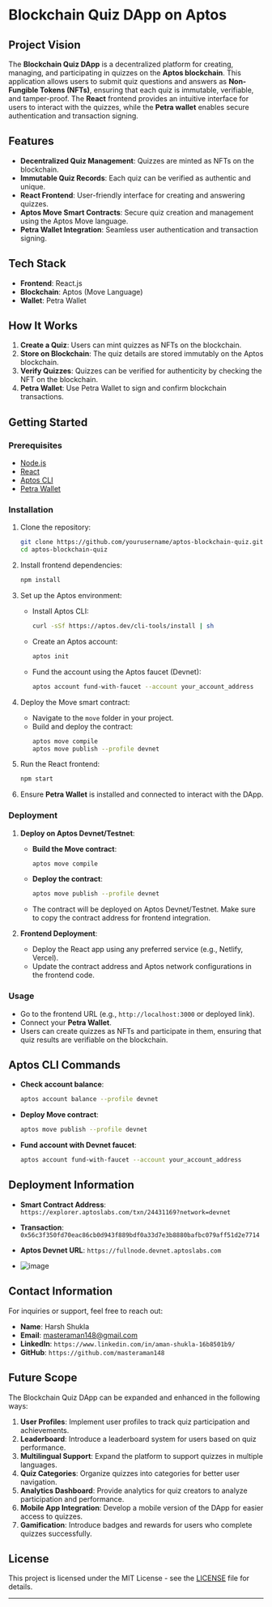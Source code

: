 # Blockchain Quiz DApp on Aptos

## Project Vision
The **Blockchain Quiz DApp** is a decentralized platform for creating, managing, and participating in quizzes on the **Aptos blockchain**. This application allows users to submit quiz questions and answers as **Non-Fungible Tokens (NFTs)**, ensuring that each quiz is immutable, verifiable, and tamper-proof. The **React** frontend provides an intuitive interface for users to interact with the quizzes, while the **Petra wallet** enables secure authentication and transaction signing.

## Features
- **Decentralized Quiz Management**: Quizzes are minted as NFTs on the blockchain.
- **Immutable Quiz Records**: Each quiz can be verified as authentic and unique.
- **React Frontend**: User-friendly interface for creating and answering quizzes.
- **Aptos Move Smart Contracts**: Secure quiz creation and management using the Aptos Move language.
- **Petra Wallet Integration**: Seamless user authentication and transaction signing.

## Tech Stack
- **Frontend**: React.js
- **Blockchain**: Aptos (Move Language)
- **Wallet**: Petra Wallet

## How It Works
1. **Create a Quiz**: Users can mint quizzes as NFTs on the blockchain.
2. **Store on Blockchain**: The quiz details are stored immutably on the Aptos blockchain.
3. **Verify Quizzes**: Quizzes can be verified for authenticity by checking the NFT on the blockchain.
4. **Petra Wallet**: Use Petra Wallet to sign and confirm blockchain transactions.

## Getting Started

### Prerequisites
- [Node.js](https://nodejs.org/)
- [React](https://reactjs.org/)
- [Aptos CLI](https://aptos.dev/cli-tools/aptos-cli-tool/)
- [Petra Wallet](https://petra.app/)

### Installation

1. Clone the repository:
   ```bash
   git clone https://github.com/yourusername/aptos-blockchain-quiz.git
   cd aptos-blockchain-quiz
   ```

2. Install frontend dependencies:
   ```bash
   npm install
   ```

3. Set up the Aptos environment:
   - Install Aptos CLI:  
     ```bash
     curl -sSf https://aptos.dev/cli-tools/install | sh
     ```
   - Create an Aptos account:
     ```bash
     aptos init
     ```
   - Fund the account using the Aptos faucet (Devnet):
     ```bash
     aptos account fund-with-faucet --account your_account_address
     ```

4. Deploy the Move smart contract:
   - Navigate to the `move` folder in your project.
   - Build and deploy the contract:
     ```bash
     aptos move compile
     aptos move publish --profile devnet
     ```

5. Run the React frontend:
   ```bash
   npm start
   ```

6. Ensure **Petra Wallet** is installed and connected to interact with the DApp.

### Deployment

1. **Deploy on Aptos Devnet/Testnet**:
   - **Build the Move contract**:
     ```bash
     aptos move compile
     ```
   - **Deploy the contract**:
     ```bash
     aptos move publish --profile devnet
     ```
   - The contract will be deployed on Aptos Devnet/Testnet. Make sure to copy the contract address for frontend integration.
   
2. **Frontend Deployment**:
   - Deploy the React app using any preferred service (e.g., Netlify, Vercel).
   - Update the contract address and Aptos network configurations in the frontend code.

### Usage
- Go to the frontend URL (e.g., `http://localhost:3000` or deployed link).
- Connect your **Petra Wallet**.
- Users can create quizzes as NFTs and participate in them, ensuring that quiz results are verifiable on the blockchain.

## Aptos CLI Commands
- **Check account balance**:
  ```bash
  aptos account balance --profile devnet
  ```
- **Deploy Move contract**:
  ```bash
  aptos move publish --profile devnet
  ```
- **Fund account with Devnet faucet**:
  ```bash
  aptos account fund-with-faucet --account your_account_address
  ```

## Deployment Information
- **Smart Contract Address**: `https://explorer.aptoslabs.com/txn/24431169?network=devnet`
- **Transaction**: `0x56c3f350fd70eac86cb0d943f889bdf0a33d7e3b8880bafbc079aff51d2e7714`
- **Aptos Devnet URL**: `https://fullnode.devnet.aptoslabs.com`

- ![image](https://github.com/user-attachments/assets/b0a38605-70b8-494a-9ef9-92f3ef8a80c4)


## Contact Information
For inquiries or support, feel free to reach out:

- **Name**: Harsh Shukla
- **Email**: masteraman148@gmail.com
- **LinkedIn**: `https://www.linkedin.com/in/aman-shukla-16b8501b9/`
- **GitHub**: `https://github.com/masteraman148`

## Future Scope
The Blockchain Quiz DApp can be expanded and enhanced in the following ways:
1. **User Profiles**: Implement user profiles to track quiz participation and achievements.
2. **Leaderboard**: Introduce a leaderboard system for users based on quiz performance.
3. **Multilingual Support**: Expand the platform to support quizzes in multiple languages.
4. **Quiz Categories**: Organize quizzes into categories for better user navigation.
5. **Analytics Dashboard**: Provide analytics for quiz creators to analyze participation and performance.
6. **Mobile App Integration**: Develop a mobile version of the DApp for easier access to quizzes.
7. **Gamification**: Introduce badges and rewards for users who complete quizzes successfully.

## License
This project is licensed under the MIT License - see the [LICENSE](LICENSE) file for details.

---
